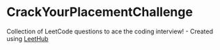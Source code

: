 # CrackYourPlacementChallenge
Collection of LeetCode questions to ace the coding interview! - Created using [LeetHub](https://github.com/QasimWani/LeetHub)
